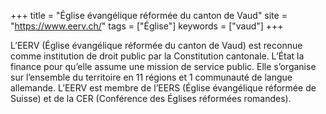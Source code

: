 +++
title = "Église évangélique réformée du canton de Vaud"
site = "https://www.eerv.ch/"
tags = ["Église"]
keywords = ["vaud"]
+++

L’EERV (Église évangélique réformée du canton de Vaud) est reconnue comme institution de droit public par la Constitution cantonale. L’État la finance pour qu’elle assume une mission de service public. Elle s’organise sur l’ensemble du territoire en 11 régions et 1 communauté de langue allemande. L’EERV est membre de l’EERS (Église évangélique réformée de Suisse) et de la CER (Conférence des Églises réformées romandes).